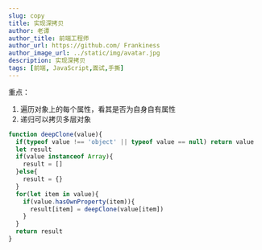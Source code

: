 ```yaml
---
slug: copy
title: 实现深拷贝
author: 老谭
author_title: 前端工程师
author_url: https://github.com/ Frankiness
author_image_url: ../static/img/avatar.jpg
description: 实现深拷贝
tags: [前端, JavaScript,面试,手撕]
---
```


重点：

1. 遍历对象上的每个属性，看其是否为自身自有属性
1. 递归可以拷贝多层对象
<!-- truncate -->
```javascript
function deepClone(value){
  if(typeof value !== 'object' || typeof value == null) return value
  let result
  if(value instanceof Array){
    result = []
  }else{
    result = {}
  }
  for(let item in value){
    if(value.hasOwnProperty(item)){
      result[item] = deepClone(value[item])
    }
  }
  return result
}
```
